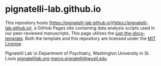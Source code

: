 # pignatelli-lab.github.io

This repository hosts [https://pignatelli-lab.github.io](https://pignatelli-lab.github.io), a GitHub Pages site containing data analysis scripts used in our peer-reviewed manuscripts. This page utilizes the [just-the-docs-template](https://github.com/just-the-docs/just-the-docs-template). Both the template and this repository are licensed under the [MIT License](https://en.wikipedia.org/wiki/MIT_license).

Pignatelli Lab \n
Department of Psychiatry, Washington University in St. Louis
[pignatellilab.org](https://pignatellilab.org)
[marco.pignatelli@wustl.edu](mailto:marco.pignatelli@wustl.edu?subject=pignatelli-lab.github.io)
